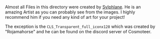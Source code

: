 Almost all Files in this directory were created by [Sylphlane](https://de.fiverr.com/sylphlane). He is an amazing Artist as you can probably see from the images. I highly recommend him if you need any kind of art for your project!

The exception is the `CLS_Transparent_full_iconx128` which was created by "Rojamahorse" and he can be found on the discord server of Cosmoteer.
